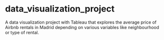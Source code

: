 # data_visualization_project
A data visualization project with Tableau that explores the average price of Airbnb rentals in Madrid depending on various variables like neighbourhood or type of rental.
